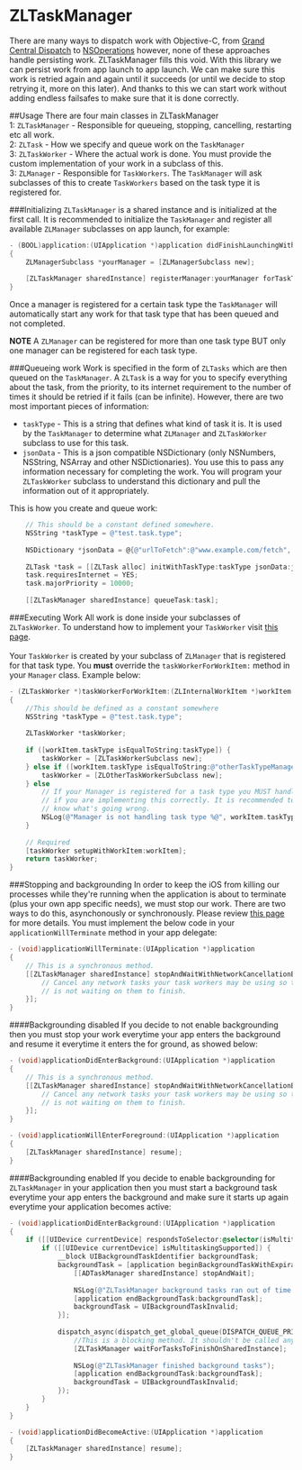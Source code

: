 ZLTaskManager
=============

There are many ways to dispatch work with Objective-C, from [Grand Central Dispatch](http://www.raywenderlich.com/60749/grand-central-dispatch-in-depth-part-1) to [NSOperations](http://nshipster.com/nsoperation/) however, none of these approaches handle persisting work. ZLTaskManager fills this void. With this library we can persist work from app launch to app launch. We can make sure this work is retried again and again until it succeeds (or until we decide to stop retrying it, more on this later). And thanks to this we can start work without adding endless failsafes to make sure that it is done correctly.  

##Usage
There are four main classes in ZLTaskManager<br>
1: `ZLTaskManager` - Responsible for queueing, stopping, cancelling, restarting etc all work. <br>
2: `ZLTask` - How we specify and queue work on the `TaskManager`<br>
3: `ZLTaskWorker` - Where the actual work is done. You must provide the custom implementation of your work in a subclass of this. <br>
3: `ZLManager` - Responsible for `TaskWorkers`. The `TaskManager` will ask subclasses of this to create `TaskWorkers` based on the task type it is registered for. <br>

###Initializing 
`ZLTaskManager` is a shared instance and is initialized at the first call. It is recommended to initialize the `TaskManager` and register all available `ZLManager` subclasses on app launch, for example: 

```objective-c
- (BOOL)application:(UIApplication *)application didFinishLaunchingWithOptions:(NSDictionary *)launchOptions 
{
    ZLManagerSubclass *yourManager = [ZLManagerSubclass new];
    
    [ZLTaskManager sharedInstance] registerManager:yourManager forTaskType:@"your.task.type"];
}
```
Once a manager is registered for a certain task type the `TaskManager` will automatically start any work for that task type that has been queued and not completed. 

**NOTE** A `ZLManager` can be registered for more than one task type BUT only one manager can be registered for each task type. 

###Queueing work
Work is specified in the form of `ZLTasks` which are then queued on the `TaskManager`. A `ZLTask` is a way for you to specify everything about the task, from the priority, to its internet requirement to the number of times it should be retried if it fails (can be infinite). However, there are two most important pieces of information:<br>

* `taskType` - This is a string that defines what kind of task it is. It is used by the `TaskManager` to determine what `ZLManager` and `ZLTaskWorker` subclass to use for this task. <br>
* `jsonData` - This is a json compatible NSDictionary (only NSNumbers, NSString, NSArray and other NSDictionaries). You use this to pass any information necessary for completing the work. You will program your `ZLTaskWorker` subclass to understand this dictionary and pull the information out of it appropriately. <br>

This is how you create and queue work:<br>
```objective-c
    // This should be a constant defined somewhere.
    NSString *taskType = @"test.task.type";
    
    NSDictionary *jsonData = @{@"urlToFetch":@"www.example.com/fetch", @"urlToPost":@"www.example.com/post", @"someNumber":@1, @"someParameters":@[@"one", @"two",@"three"]}
    
    ZLTask *task = [[ZLTask alloc] initWithTaskType:taskType jsonData:jsonData];
    task.requiresInternet = YES;
    task.majorPriority = 10000;
    
    [[ZLTaskManager sharedInstance] queueTask:task];
```

###Executing Work
All work is done inside your subclasses of `ZLTaskWorker`. To understand how to implement your `TaskWorker` visit [this page]().<br>
<br>
Your `TaskWorker` is created by your subclass of `ZLManager` that is registered for that task type. You **must** override the `taskWorkerForWorkItem:` method in your `Manager` class. Example below:

``` objective-c
- (ZLTaskWorker *)taskWorkerForWorkItem:(ZLInternalWorkItem *)workItem
{
    //This should be defined as a constant somewhere
    NSString *taskType = @"test.task.type";
    
    ZLTaskWorker *taskWorker;
    
    if ([workItem.taskType isEqualToString:taskType]) {
        taskWorker = [ZLTaskWorkerSubclass new];
    } else if ([workItem.taskType isEqualToString:@"otherTaskTypeManagerHandles"]) {
        taskWorker = [ZLOtherTaskWorkerSubclass new];
    } else 
        // If your Manager is registered for a task type you MUST handle it. This line of code should never execute
        // if you are implementing this correctly. It is recommended to log here in case this happens so you 
        // know what's going wrong.
        NSLog(@"Manager is not handling task type %@", workItem.taskType);
    }
    
    // Required
    [taskWorker setupWithWorkItem:workItem];
    return taskWorker;
}
```

###Stopping and backgrounding
In order to keep the iOS from killing our processes while they're running when the application is about to terminate (plus your own app specific needs), we must stop our work. There are two ways to do this, asynchonously or synchronously. Please review [this page]() for more details. You must implement the below code in your `applicationWillTerminate` method in your app delegate:<br>

```objective-c
- (void)applicationWillTerminate:(UIApplication *)application
{
    // This is a synchronous method. 
    [[ZLTaskManager sharedInstance] stopAndWaitWithNetworkCancellationBlock:^{
        // Cancel any network tasks your task workers may be using so that the cancellation process
        // is not waiting on them to finish. 
    }];
}
```

####Backgrounding disabled
If you decide to not enable backgrounding then you must stop your work everytime your app enters the background and resume it everytime it enters the for ground, as showed below:<br>

```objective-c
- (void)applicationDidEnterBackground:(UIApplication *)application
{
    // This is a synchronous method. 
    [[ZLTaskManager sharedInstance] stopAndWaitWithNetworkCancellationBlock:^{
        // Cancel any network tasks your task workers may be using so that the cancellation process
        // is not waiting on them to finish. 
    }];
}
```

```objective-c
- (void)applicationWillEnterForeground:(UIApplication *)application
{
    [ZLTaskManager sharedInstance] resume];
}
```

####Backgrounding enabled
If you decide to enable backgrounding for `ZLTaskManager` in your application then you must start a background task everytime your app enters the background and make sure it starts up again everytime your application becomes active: 
```objective-c
- (void)applicationDidEnterBackground:(UIApplication *)application
{
    if ([[UIDevice currentDevice] respondsToSelector:@selector(isMultitaskingSupported)]) {
        if ([[UIDevice currentDevice] isMultitaskingSupported]) {
            __block UIBackgroundTaskIdentifier backgroundTask;
            backgroundTask = [application beginBackgroundTaskWithExpirationHandler:^{
                [[ADTaskManager sharedInstance] stopAndWait];
               
                NSLog(@"ZLTaskManager background tasks ran out of time. Stopping");
                [application endBackgroundTask:backgroundTask];
                backgroundTask = UIBackgroundTaskInvalid;
            }];
            
            dispatch_async(dispatch_get_global_queue(DISPATCH_QUEUE_PRIORITY_LOW, 0), ^{
                //This is a blocking method. It shouldn't be called anywhere but in this context
                [ZLTaskManager waitForTasksToFinishOnSharedInstance];
                
                NSLog(@"ZLTaskManager finished background tasks");
                [application endBackgroundTask:backgroundTask];
                backgroundTask = UIBackgroundTaskInvalid;
            });
        }
    }
}
```
```objective-c
- (void)applicationDidBecomeActive:(UIApplication *)application
{
    [ZLTaskManager sharedInstance] resume];
}
```
